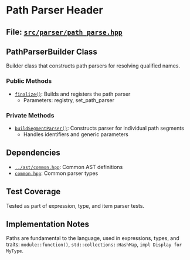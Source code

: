 # Path Parser Header

## File: [`src/parser/path_parse.hpp`](../../src/parser/path_parse.hpp)

## PathParserBuilder Class

Builder class that constructs path parsers for resolving qualified names.

### Public Methods

- [`finalize()`](../../src/parser/path_parse.hpp:15): Builds and registers the path parser
  - Parameters: registry, set_path_parser

### Private Methods

- [`buildSegmentParser()`](../../src/parser/path_parse.hpp:18): Constructs parser for individual path segments
  - Handles identifiers and generic parameters

## Dependencies

- [`../ast/common.hpp`](../../src/ast/common.hpp): Common AST definitions
- [`common.hpp`](../../src/parser/common.hpp): Common parser types

## Test Coverage

Tested as part of expression, type, and item parser tests.

## Implementation Notes

Paths are fundamental to the language, used in expressions, types, and traits: `module::function()`, `std::collections::HashMap`, `impl Display for MyType`.